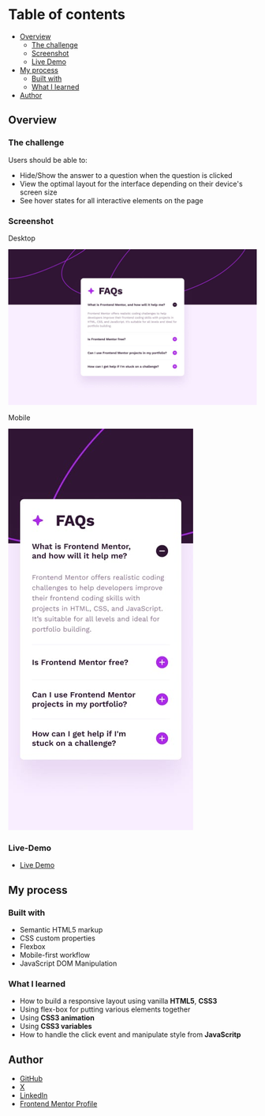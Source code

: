 # Table of contents

- [Overview](#overview)
  - [The challenge](#the-challenge)
  - [Screenshot](#screenshot)
  - [Live Demo](#live-demo)
- [My process](#my-process)
  - [Built with](#built-with)
  - [What I learned](#what-i-learned)
- [Author](#author)

## Overview

### The challenge

Users should be able to:

- Hide/Show the answer to a question when the question is clicked
- View the optimal layout for the interface depending on their device's screen size
- See hover states for all interactive elements on the page

### Screenshot

Desktop

![Desktop design](/design/desktop-design.jpg)

Mobile

![Mobile design](/design/mobile-design.jpg)

### Live-Demo

- [Live Demo](https://faq-accordion-alpha-five.vercel.app/)

## My process

### Built with

- Semantic HTML5 markup
- CSS custom properties
- Flexbox
- Mobile-first workflow
- JavaScript DOM Manipulation

### What I learned

- How to build a responsive layout using vanilla **HTML5**, **CSS3**
- Using flex-box for putting various elements together
- Using **CSS3 animation**
- Using **CSS3 variables**
- How to handle the click event and manipulate style from **JavaScritp**

## Author

- [GitHub](https://github.com/M-AminAlizadeh)
- [X](https://x.com/amin_alizadeh__)
- [LinkedIn](https://www.linkedin.com/in/m-amin-alizadeh/)
- [Frontend Mentor Profile](https://www.frontendmentor.io/profile/M-AminAlizadeh)
